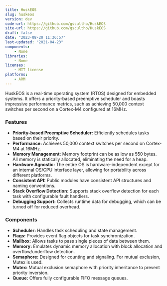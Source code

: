 ```yaml
---
title: HuskEOS
slug: huskeos
version: dev
code-url: https://github.com/gscultho/HuskEOS
site-url: https://github.com/gscultho/HuskEOS
draft: false
date: "2023-08-20 11:36:57"
last-updated: "2021-04-23"
components:
    - None
libraries:
    - None
licenses:
    - MIT license
platforms:
    - ARM
---
```

HuskEOS is a real-time operating system (RTOS) designed for embedded systems. It offers a priority-based preemptive scheduler and boasts impressive performance metrics, such as achieving 50,000 context switches per second on a Cortex-M4 configured at 16MHz.

### Features

- **Priority-based Preemptive Scheduler:** Efficiently schedules tasks based on their priority.
- **Performance:** Achieves 50,000 context switches per second on Cortex-M4 at 16MHz.
- **Memory Management:** Memory footprint can be as low as 550 bytes. All memory is statically allocated, eliminating the need for a heap.
- **Hardware Agnostic:** The entire OS is hardware-independent except for an internal OS/CPU interface layer, allowing for portability across different platforms.
- **Consistent API:** Public modules have consistent API structures and naming conventions.
- **Stack Overflow Detection:** Supports stack overflow detection for each task with configurable fault handlers.
- **Debugging Support:** Collects runtime data for debugging, which can be turned off for reduced overhead.

### Components

- **Scheduler:** Handles task scheduling and state management.
- **Flags:** Provides event flag objects for task synchronization.
- **Mailbox:** Allows tasks to pass single pieces of data between them.
- **Memory:** Emulates dynamic memory allocation with block allocation and overflow/underflow detection.
- **Semaphore:** Designed for counting and signaling. For mutual exclusion, Mutex is used.
- **Mutex:** Mutual exclusion semaphore with priority inheritance to prevent priority inversion.
- **Queue:** Offers fully configurable FIFO message queues.

<!--github-projects-->